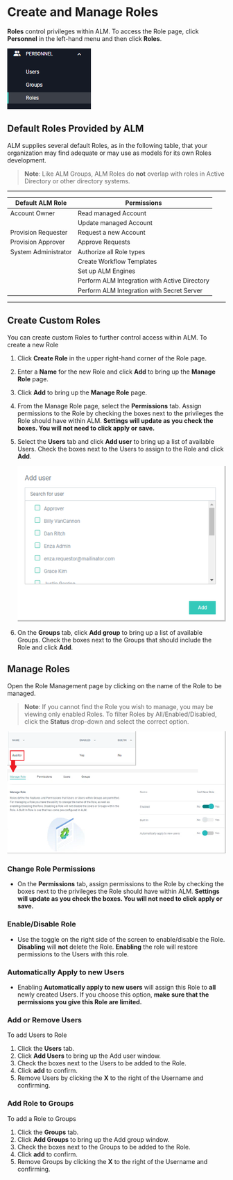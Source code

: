 ﻿[title]: # (Create and Manage Roles)
[tags]: # (Account Lifecycle Manager,ALM,Active Directory,)
[priority]: # (5160)

# Create and Manage Roles

**Roles** control privileges within ALM. To access the Role page, click **Personnel** in the left-hand menu and then click **Roles**.

![rolesnav](images/roles-nav-menu.png)

## Default Roles Provided by ALM

ALM supplies several default Roles, as in the following table, that your organization may find adequate or may use as models for its own Roles development.

> **Note**: Like ALM Groups, ALM Roles do **not** overlap with roles in Active Directory or other directory systems.

---
  
| Default ALM Role     | Permissions                                      | 
|----------------------|--------------------------------------------------|
| Account Owner        | Read managed Account                             |
|                      | Update managed Account
| Provision Requester  | Request a new Account                            |
| Provision Approver   | Approve Requests                                 |
| System Administrator | Authorize all Role types                         |
|                      | Create Workflow Templates                        |
|                      | Set up ALM Engines                               |
|                      | Perform ALM Integration with Active Directory    |
|                      | Perform ALM Integration with Secret Server       |

---

## Create Custom Roles

You can create custom Roles to further control access within ALM. 
To create a new Role

1. Click **Create Role** in the upper right-hand corner of the Role page.
1. Enter a **Name** for the new Role and click **Add** to bring up the **Manage Role** page.
1. Click **Add** to bring up the **Manage Role** page.
1. From the Manage Role page, select the **Permissions** tab. Assign permissions to the Role by checking the boxes next to the privileges the Role should have within ALM. **Settings will update as you check the boxes. You will not need to click apply or save.**
1. Select the **Users** tab and click **Add user** to bring up a list of available Users. Check the boxes next to the Users to assign to the Role and click **Add**.

    ![adduser](images/groups-add-users-window.png)

1. On the **Groups** tab, click **Add group** to bring up a list of available Groups. Check the boxes next to the Groups that should include the Role and click **Add**.

## Manage Roles

Open the Role Management page by clicking on the name of the Role to be managed.
> **Note**: If you cannot find the Role you wish to manage, you may be viewing only enabled Roles. To filter Roles by All/Enabled/Disabled, click the **Status** drop-down and select the correct option.

![manageroles](images/roles-management-entry.png)

### Change Role Permissions

* On the **Permissions** tab, assign permissions to the Role by checking the boxes next to the privileges the Role should have within ALM. **Settings will update as you check the boxes. You will not need to click apply or save.**

### Enable/Disable Role

* Use the toggle on the right side of the screen to enable/disable the Role. **Disabling** will **not** delete the Role. **Enabling** the role will restore permissions to the Users with this role.

### Automatically Apply to new Users

* Enabling **Automatically apply to new users** will assign this Role to **all** newly created Users. If you choose this option, **make sure that the permissions you give this Role are limited.**

### Add or Remove Users
To add Users to Role

1. Click the **Users** tab.
1. Click **Add Users** to bring up the Add user window.
1. Check the boxes next to the Users to be added to the Role.
1. Click **add** to confirm.
1. Remove Users by clicking the **X** to the right of the Username and confirming.

### Add Role to Groups
To add a Role to Groups
1. Click the **Groups** tab.
1. Click **Add Groups** to bring up the Add group window.
1. Check the boxes next to the Groups to be added to the Role.
1. Click **add** to confirm.
1. Remove Groups by clicking the **X** to the right of the Username and confirming. 